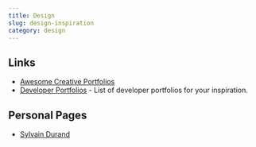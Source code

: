 ```yaml
---
title: Design
slug: design-inspiration
category: design
---
```


## Links
- [Awesome Creative Portfolios][1]
- [Developer Portfolios][2] - List of developer portfolios for your inspiration.

## Personal Pages
- [Sylvain Durand][3]

[1]:	https://github.com/iRaul/creative-portfolios
[2]:	https://github.com/emmabostian/developer-portfolios
[3]:	https://sylvaindurand.org/